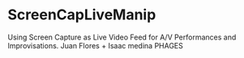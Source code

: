 # ScreenCapLiveManip
Using Screen Capture as Live Video Feed for A/V Performances and Improvisations.
Juan Flores + Isaac medina 
PHAGES
